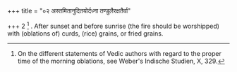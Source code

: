 +++
title = "०२ अस्तमितानुदितयोर्दध्ना तण्डुलैरक्षतैर्वा"

+++
2 [^2] . After sunset and before sunrise (the fire should be worshipped) with (oblations of) curds, (rice) grains, or fried grains.


[^2]:  On the different statements of Vedic authors with regard to the proper time of the morning oblations, see Weber's Indische Studien, X, 329.


